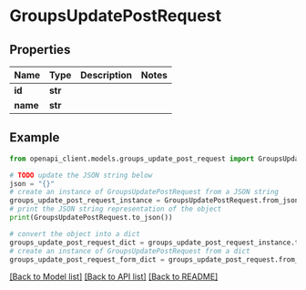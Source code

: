 # GroupsUpdatePostRequest


## Properties

Name | Type | Description | Notes
------------ | ------------- | ------------- | -------------
**id** | **str** |  | 
**name** | **str** |  | 

## Example

```python
from openapi_client.models.groups_update_post_request import GroupsUpdatePostRequest

# TODO update the JSON string below
json = "{}"
# create an instance of GroupsUpdatePostRequest from a JSON string
groups_update_post_request_instance = GroupsUpdatePostRequest.from_json(json)
# print the JSON string representation of the object
print(GroupsUpdatePostRequest.to_json())

# convert the object into a dict
groups_update_post_request_dict = groups_update_post_request_instance.to_dict()
# create an instance of GroupsUpdatePostRequest from a dict
groups_update_post_request_form_dict = groups_update_post_request.from_dict(groups_update_post_request_dict)
```
[[Back to Model list]](../README.md#documentation-for-models) [[Back to API list]](../README.md#documentation-for-api-endpoints) [[Back to README]](../README.md)


